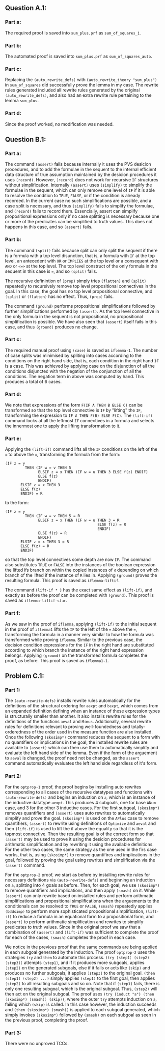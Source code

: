 ## Question A.1:
### Part a:

The required proof is saved into `sum_plus.prf` as `sum_of_squares_1`.

### Part b:

The automated proof is saved into `sum_plus.prf` as `sum_of_squares_auto`.

### Part c:

Replacing the `(auto_rewrite_defs)` with `(auto_rewrite_theory "sum_plus")` in `sum_of_squares` did successfully prove the
lemma in my case. The rewrite rules generated included all rewrite rules generated by the original `(auto_rewrite_defs)`,
and also had an extra rewrite rule pertaining to the lemma `sum_plus`.

### Part d:

Since the proof worked, no modification was needed.

## Question B.1:
### Part a:

The command `(assert)` fails because internally it uses the PVS desicion procedures, and to add the formulae in the 
sequent to the internal efficient data structure of true assumption maintained by the desicion procedures it uses
`(record)`. However, `(record)` does not work for recursive `IF` structures without simplification. Internally `(assert)`
uses `(simplify)` to simplify the formulae in the sequent, which can only remove one level of `IF` if it is able to 
resolve the condition to `TRUE`, `FALSE`, or if the condition is already recorded. In the current case no such 
simplifications are possible, and a case split is necessary, and thus `(simplify)` fails to simplify the formulae, and
`(record)` fails to record them. Essencially, assert can simplify propositional expressions only if no case splitting
is necessary because one or more of the predicates can be simplified to truth values. This does not happens in this case,
and so `(assert)` fails.

### Part b:

The command `(split)` fails because split can only split the sequent if there is a formula with a top level disunction,
that is, a formula with `IF` at the top level, an antecedent with `OR` or `IMPLIES` at the top level or a consequent with
`AND` or `<=>` at the top level. The top level construct of the only formula in the sequent in this case is `=`, and so
`(split)` fails.

The recursive definintion of `(prop)` simply tries `(flatten)` and `(split)` repeatedly to recursively remove top level 
propositional connectives in the goal. In this case, the goal has no top level propositional connective, and `(split)`
or `(flatten)` has no effect. Thus, `(prop)` fails.

The command `(ground)` performs propositional simplifications followed by further simplifications performed by `(assert)`.
As the top level connective in the only formula in the sequent is not propositional, no propositional simplification is
possible. We have also seen that `(assert)` itself fails in this case, and thus `(ground)` produces no change.

### Part c:

The required manual proof using `(case)` is saved as `iflemma-1`. The number of case splits was minimised by spliting into 
cases according to the conditions on the right hand side, that is, each condition in the right hand `IF` is a case. This
was achieved by applying case on the disjunction of all the conditions disjuncted with the negation of the conjunction of
all the conditions. The negation term in above was computed by hand. This produces a total of 6 cases.

### Part d:

We note that expressions of the form `F(IF A THEN B ELSE C)` can be transformed so that the top level connective is `IF` by
"lifting" the `IF`, transforming the expression to `IF A THEN F(B) ELSE F(C)`. The `(lift-if)` command looks at all the 
leftmost `IF` connectives in a formula and selects the innermost one to apply the lifting transformation to it.

### Part e:

Applying the `(lift-if)` command lifts all the `IF` conditions on the left of the `=` to above the `=`, transforming the
formula from the form:

```
(IF z = y
         THEN (IF w = v THEN 5
               ELSIF z = x THEN (IF w = u THEN 3 ELSE f(z) ENDIF)
               ELSE f(z)
               ENDIF)
       ELSIF z = x THEN 3
       ELSE f(z)
       ENDIF) = R
```

to the form:

```
(IF z = y
         THEN (IF w = v THEN 5 = R
               ELSIF z = x THEN (IF w = u THEN 3 = R
                                          ELSE f(z) = R
                                          ENDIF)
               ELSE f(z) = R
               ENDIF)
       ELSIF z = x THEN 3 = R
       ELSE f(z) = R
       ENDIF)
```

so that the top level connectives some depth are now `IF`. The command also substitutes `TRUE` or `FALSE` into the instances
of the boolean expression the lifted ifs branch on within the copied instances of `R` depending on which branch of the lifted 
if the instance of `R` lies in. Applying `(ground)` proves the resulting formula. This proof is saved as `iflemma-liftif`.

The command `(lift-if * )` has the exact same effect as `(lift-if)`, and exactly as before the proof can be completed with
`(ground)`. This proof is saved as `iflemma-liftif-star`.

### Part f:

As we saw in the proof of `iflemma`, applying `(lift-if)` to the initial sequent in the proof of `iflemma1` lifts the `IF` to 
the left of the `=` above the `=`, transforming the formula in a manner very similar to how the formula was transformed while
proving `iflemma`. Similar to the previous case, the decision condition expressions for the `IF` in the right hand are substituted
according to which branch the instance of the right hand expression belongs. Applying `(ground)` on the transformed formula
completes the proof, as before. This proof is saved as `iflemma1-1`.

## Problem C.1:
### Part 1:

The `(auto-rewrite-defs)` installs rewrite rules automatically for the definitions of the structural ordering for `aexpt` and
`bexpt`, which comes from an expanded definition defining when an instance of these expression types is structurally smaller
than another. It also installs rewrite rules for the definitions of the functions `aeval` and `Minus`. Additionally, several 
rewrite rules for definitions relevant to proving well-foundedness and totally-orderedness of the order used in the measure
function are also installed. Once the following `(skosimp*)` command reduces the sequent to a form with no quantifiers or 
implications in the goal, the installed rewrite rules are available to `(assert)` which can then use them to automatically
simplify and evaluate the left hand side of the lemma. Even if the form of the arguement to `aeval` is changed, the proof
need not be changed, as the `assert` command automatically evaluates the left hand side regardless of it's form.

### Part 2:

For the `optprop-1` proof, the proof begins by installing auto rewrites corresponding to all cases of the recursive datatypes
and functions with `(auto-rewrite-defs)` and begins an induction on `a`, which is an instance of the inductive datatype `aexpt`. 
This produces 4 subgoals, one for base `ANum` case, and 3 for the other 3 inductive cases. For the first subgoal, `(skosimp*)` 
removes quantifiers and `(assert)` uses auto rewrites to automatically simplify and prove the goal. `(skosimp*)` is used on
the `APlus` case to remove quantifiers, `(assert)` to rewrite using definitions of `Optimize` and `aeval` and then `(lift-if)`
is used to lift the if above the equality so that it is the topmost connective. Then the resulting goal is of the correct form
so that `(assert)` may be used to prove it using the desicion procedures for arithmatic simplification and by rewriting it 
using the available definitions. For the other two cases, the same strategy as the one used in the firs case works, that is, 
using `(skosimp*)` to remove quantifires and implications in the goal, followed by proving the goal using rewrites and 
simplification via the `(assert)` command.

For the `optprop-2` proof, we start as before by installing rewrite rules for necessary definitions via `(auto-rewrite-defs)`
and beginning an induction on `a`, splitting into 4 goals as before. Then, for each goal, we use `(skosimp*)` to remove 
quantifiers and implications, and then apply `(smash)` on it. While `(assert)` can only rewrite based on installed rules and
perform arithmatic simplifications and propositional simplifications when the arguements to the conditionals can be resolved 
to `TRUE` or `FALSE`, `(smash)` repeatedly applies `(bddsimp)` to perform more sophisticated propositional simplification, 
`(lift-if)` to reduce a formula in an equational form to a propositional form, and `(assert)` to perform arithmatic simplification
and rewrites to simplify predicates to truth values. Since in the original proof we saw that a combination of `(assert)` and
`(lift-if)` was sufficient to complete the proof for each of the cases, `(smash)` completes the proof in each case.

We notice in the previous proof that the same commands are being applied in each subgoal generated by the induction. The proof
`optprop-2` uses the strategies `try` and `then` to automate this process. `(try (step1) (step2) (step3))` attempts `(step1)`,
and if it produces more subgoals, applies `(step2)` on the generated subgoals, else if it fails or acts like `(skip)` and
produces no further subgoals, it applies `(step3)` to the original goal. `(then (step1) (step2) ...)` simply applies `(step1)`
to the first goal, then applies `(step2)` to all resulting subgoals and so on. Note that if `(step1)` fails, there is only one
resulting subgoal, which is the original subgoal. Thus, `(step2)` will then act on the original subgoal. The proof uses
`(try (induct "a") (then (skosimp*) (smash)) (skip))`, where the outer `try` attempts induction on `a`, failing which `(skip)`
is called. In this case however, the induction succeeds and `(then (skosimp*) (smash))` is applied to each subgoal generated,
which simply invokes `(skosimp*)` followed by `(smash)` on each subgoal as seen in the previous proof, completing the proof.

### Part 3:

There were no unproved TCCs.
